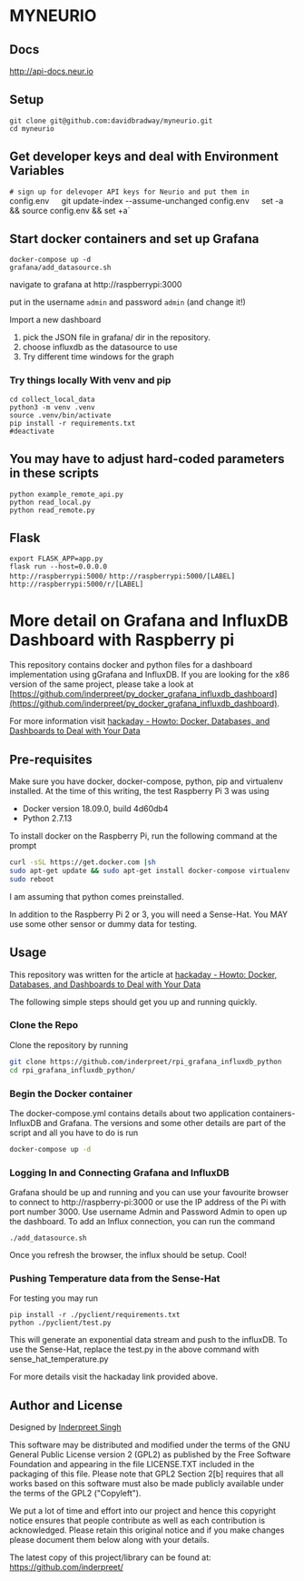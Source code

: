 # MYNEURIO

## Docs

http://api-docs.neur.io

## Setup

`git clone git@github.com:davidbradway/myneurio.git`  
`cd myneurio`  

## Get developer keys and deal with Environment Variables

`# sign up for delevoper API keys for Neurio and put them in   
`config.env`  
`git update-index --assume-unchanged config.env`  
`set -a && source config.env && set +a`  

## Start docker containers and set up Grafana

`docker-compose up -d`  
`grafana/add_datasource.sh`  

navigate to grafana at http://raspberrypi:3000

put in the username `admin` and password `admin` (and change it!)

Import a new dashboard

1. pick the JSON file in grafana/ dir in the repository.
2. choose influxdb as the datasource to use  
3. Try different time windows for the graph

### Try things locally With venv and pip

`cd collect_local_data`  
`python3 -m venv .venv`  
`source .venv/bin/activate`  
`pip install -r requirements.txt`  
`#deactivate`

## You may have to adjust hard-coded parameters in these scripts

`python example_remote_api.py`  
`python read_local.py`  
`python read_remote.py`  

## Flask

`export FLASK_APP=app.py`  
`flask run --host=0.0.0.0`  
`http://raspberrypi:5000/`
`http://raspberrypi:5000/[LABEL]`
`http://raspberrypi:5000/r/[LABEL]`

# More detail on Grafana and InfluxDB Dashboard with Raspberry pi

This repository contains docker and python files for a dashboard implementation using gGrafana and InfluxDB. If you are looking for the x86 version of the same project, please take a look at [https://github.com/inderpreet/py_docker_grafana_influxdb_dashboard](https://github.com/inderpreet/py_docker_grafana_influxdb_dashboard).

For more information visit [hackaday - 
Howto: Docker, Databases, and Dashboards to Deal with Your Data](https://hackaday.com/2019/01/23/howto-docker-databases-and-dashboards-to-deal-with-your-data/)

## Pre-requisites

Make sure you have docker, docker-compose, python, pip and virtualenv installed. At the time of this writing, the test Raspberry Pi 3 was using

- Docker version 18.09.0, build 4d60db4
- Python 2.7.13

To install docker on the Raspberry Pi, run the following command at the prompt

```bash
curl -sSL https://get.docker.com |sh
sudo apt-get update && sudo apt-get install docker-compose virtualenv
sudo reboot
```

I am assuming that python comes preinstalled.

In addition to the Raspberry Pi 2 or 3, you will need a Sense-Hat. You MAY use some other sensor or dummy data for testing.

## Usage

This repository was written for the article at [hackaday - 
Howto: Docker, Databases, and Dashboards to Deal with Your Data](https://hackaday.com/2019/01/23/howto-docker-databases-and-dashboards-to-deal-with-your-data/)

The following simple steps should get you up and running quickly.

### Clone the Repo

Clone the repository by running 

```bash
git clone https://github.com/inderpreet/rpi_grafana_influxdb_python
cd rpi_grafana_influxdb_python/
```

### Begin the Docker container

The docker-compose.yml contains details about two application containers- InfluxDB and Grafana. The versions and some other details are part of the script and all you have to do is run

```bash
docker-compose up -d
```

### Logging In and Connecting Grafana and InfluxDB

Grafana should be up and running and you can use your favourite browser to connect to http://raspberry-pi:3000  or use the IP address of the Pi with port number 3000. Use username Admin and Password Admin to open up the dashboard. To add an Influx connection, you can run the command

```
./add_datasource.sh
```

Once you refresh the browser, the influx should be setup. Cool!

### Pushing Temperature data from the Sense-Hat

For testing you may run 

```
pip install -r ./pyclient/requirements.txt
python ./pyclient/test.py 
```

This will generate an exponential data stream and push to the influxDB. To use the Sense-Hat, replace the test.py in the above command with sense_hat_temperature.py 

For more details visit the hackaday link provided above.

## Author and License

Designed by [Inderpreet Singh](https://inderpreet.github.io)

This software may be distributed and modified under the terms of the GNU
General Public License version 2 (GPL2) as published by the Free Software
Foundation and appearing in the file LICENSE.TXT included in the packaging of
this file. Please note that GPL2 Section 2[b] requires that all works based
on this software must also be made publicly available under the terms of
the GPL2 ("Copyleft").

We put a lot of time and effort into our project and hence this copyright 
notice ensures that people contribute as well as each contribution is 
acknowledged. Please retain this original notice and if you make changes
please document them below along with your details.

The latest copy of this project/library can be found at: 
https://github.com/inderpreet/
